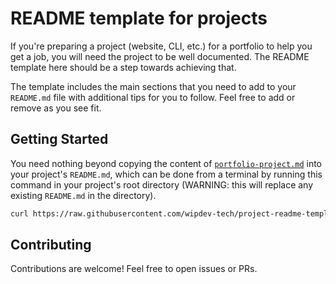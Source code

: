 # README template for projects

If you're preparing a project (website, CLI, etc.) for a portfolio to help you
get a job, you will need the project to be well documented. The README template
here should be a step towards achieving that.

The template includes the main sections that you need to add to your
`README.md` file with additional tips for you to follow. Feel free to add or
remove as you see fit.

## Getting Started

You need nothing beyond copying the content of [`portfolio-project.md`](https://github.com/PracticeCraft/project-readme-template/blob/main/portfolio-project.md) into your
project's `README.md`, which can be done from a terminal by running this
command in your project's root directory (WARNING: this will replace any
existing `README.md` in the directory).

```bash
curl https://raw.githubusercontent.com/wipdev-tech/project-readme-template/main/portfolio-project.md -o README.md
```

## Contributing

Contributions are welcome! Feel free to open issues or PRs.
